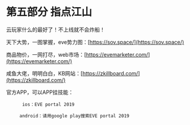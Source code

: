 # 第五部分 指点江山

云玩家什么的最好了！不上线就不会炸船！



天下大势，一图掌握，eve势力图：[https://sov.space/](https://sov.space/)

商品物价，一网打尽，web市场：[https://evemarketer.com/](https://evemarketer.com/)

咸鱼大佬，明明白白，KB网站：[https://zkillboard.com/](https://zkillboard.com/)

官方APP，可以APP挂技能：

          ios：EVE portal 2019   

         android：请用google play搜索EVE portal 2019



